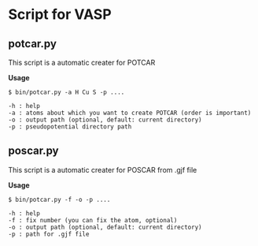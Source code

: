 # Script for VASP

## potcar.py
This script is a automatic creater for POTCAR

**Usage**
```
$ bin/potcar.py -a H Cu S -p ....

-h : help
-a : atoms about which you want to create POTCAR (order is important) 
-o : output path (optional, default: current directory)
-p : pseudopotential directory path
```

## poscar.py
This script is a automatic creater for POSCAR from .gjf file  

**Usage**
```
$ bin/potcar.py -f -o -p ....

-h : help
-f : fix number (you can fix the atom, optional)
-o : output path (optional, default: current directory)
-p : path for .gjf file
```
